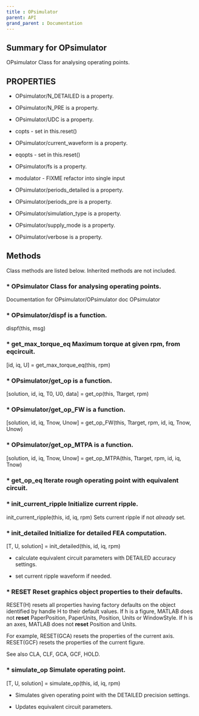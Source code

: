 ```yaml
---
title : OPsimulator
parent: API
grand_parent : Documentation
---
```

## Summary for OPsimulator
OPsimulator Class for analysing operating points.
## PROPERTIES
* OPsimulator/N_DETAILED is a property.

* OPsimulator/N_PRE is a property.

* OPsimulator/UDC is a property.

* copts - set in this.reset()

* OPsimulator/current_waveform is a property.

* eqopts - set in this.reset()

* OPsimulator/fs is a property.

* modulator - FIXME refactor into single input

* OPsimulator/periods_detailed is a property.

* OPsimulator/periods_pre is a property.

* OPsimulator/simulation_type is a property.

* OPsimulator/supply_mode is a property.

* OPsimulator/verbose is a property.

## Methods
Class methods are listed below. Inherited methods are not included.
### * OPsimulator Class for analysing operating points.
Documentation for OPsimulator/OPsimulator
doc OPsimulator

### * OPsimulator/dispf is a function.
dispf(this, msg)

### * get_max_torque_eq Maximum torque at given rpm, from eqcircuit.

[id, iq, U] = get_max_torque_eq(this, rpm)

### * OPsimulator/get_op is a function.
[solution, id, iq, T0, U0, data] = get_op(this, Ttarget, rpm)

### * OPsimulator/get_op_FW is a function.
[solution, id, iq, Tnow, Unow] = get_op_FW(this, Ttarget, rpm, id, iq, Tnow, Unow)

### * OPsimulator/get_op_MTPA is a function.
[solution, id, iq, Tnow, Unow] = get_op_MTPA(this, Ttarget, rpm, id, iq, Tnow)

### * get_op_eq Iterate rough operating point with equivalent circuit.

### * init_current_ripple Initialize current ripple.

init_current_ripple(this, id, iq, rpm) Sets current ripple if not
*already*  set.

### * init_detailed Initialize for detailed FEA computation.

[T, U, solution] = init_detailed(this, id, iq, rpm)

- calculate equivalent circuit parameters with DETAILED accuracy
settings.

- set current ripple waveform if needed.

### * RESET  Reset graphics object properties to their defaults.
RESET(H) resets all properties having factory defaults on the object
identified by handle H to their default values. If h is a figure, MATLAB
does not **reset** PaperPosition, PaperUnits, Position, Units or WindowStyle.
If h is an axes, MATLAB does not **reset** Position and Units.

For example,
RESET(GCA) resets the properties of the current axis.
RESET(GCF) resets the properties of the current figure.

See also CLA, CLF, GCA, GCF, HOLD.

### * simulate_op Simulate operating point.

[T, U, solution] = simulate_op(this, id, iq, rpm)

- Simulates given operating point with the DETAILED precision settings.

- Updates equivalent circuit parameters.

